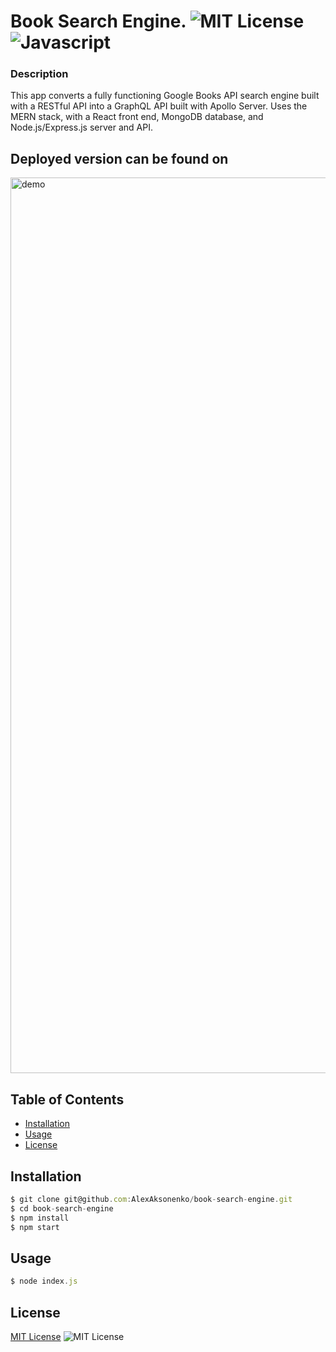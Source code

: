 # Book Search Engine.  ![MIT License](https://img.shields.io/badge/mit-brightgreen) ![Javascript](https://img.shields.io/github/languages/top/nielsenjared/badmath)

### Description 
This app converts a fully functioning Google Books API search engine built with a RESTful API into a GraphQL API built with Apollo Server. Uses the MERN stack, with a React front end, MongoDB database, and Node.js/Express.js server and API.
  
## Deployed version can be found on 

<img width="1433" alt="demo" src="https://user-images.githubusercontent.com/">

## Table of Contents 
* [Installation](#installation)
* [Usage](#usage)
* [License](#license)

## Installation
```typescript
$ git clone git@github.com:AlexAksonenko/book-search-engine.git
$ cd book-search-engine
$ npm install
$ npm start
```
  
## Usage 
```typescript
$ node index.js
```
  
##  License

 <a href="http://choosealicense.com/licenses/mit/" target="_blank">MIT License</a> ![MIT License](https://img.shields.io/badge/mit-brightgreen) 



